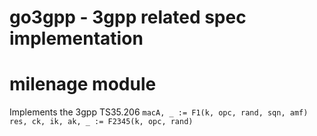 # go3gpp - 3gpp related spec implementation
# milenage module
Implements the 3gpp TS35.206
`macA, _ := F1(k, opc, rand, sqn, amf)
 res, ck, ik, ak, _ := F2345(k, opc, rand)`